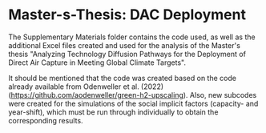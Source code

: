 # Master-s-Thesis: DAC Deployment

The Supplementary Materials folder contains the code used, as well as the additional Excel files created and used for the analysis of the Master's thesis "Analyzing Technology Diffusion Pathways for the Deployment of Direct Air Capture in Meeting Global Climate Targets".

It should be mentioned that the code was created based on the code already available from Odenweller et al. (2022) (https://github.com/aodenweller/green-h2-upscaling). Also, new subcodes were created for the simulations of the social implicit factors (capacity- and year-shift), which must be run through individually to obtain the corresponding results.  
